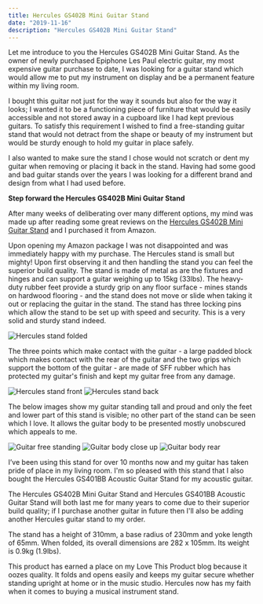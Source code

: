 ```yaml
---
title: Hercules GS402B Mini Guitar Stand
date: "2019-11-16"
description: "Hercules GS402B Mini Guitar Stand"
---
```


Let me introduce to you the Hercules GS402B Mini Guitar Stand. As the owner of newly purchased Epiphone Les Paul electric guitar, my most expensive guitar purchase to date, I was looking for a guitar stand which would allow me to put my instrument on display and be a permanent feature within my living room.

I bought this guitar not just for the way it sounds but also for the way it looks; I wanted it to be a functioning piece of furniture that would be easily accessible and not stored away in a cupboard like I had kept previous guitars. To satisfy this requirement I wished to find a free-standing guitar stand that would not detract from the shape or beauty of my instrument but would be sturdy enough to hold my guitar in place safely.

I also wanted to make sure the stand I chose would not scratch or dent my guitar when removing or placing it back in the stand. Having had some good and bad guitar stands over the years I was looking for a different brand and design from what I had used before.

**Step forward the Hercules GS402B Mini Guitar Stand**

After many weeks of deliberating over many different options, my mind was made up after reading some great reviews on the [Hercules GS402B Mini Guitar Stand](https://amzn.to/2O8iPBf) and I purchased it from Amazon.

Upon opening my Amazon package I was not disappointed and was immediately happy with my purchase. The Hercules stand is small but mighty! Upon first observing it and then handling the stand you can feel the superior build quality. The stand is made of metal as are the fixtures and hinges and can support a guitar weighing up to 15kg (33lbs). The heavy-duty rubber feet provide a sturdy grip on any floor surface - mines stands on hardwood flooring - and the stand does not move or slide when taking it out or replacing the guitar in the stand. The stand has three locking pins which allow the stand to be set up with speed and security. This is a very solid and sturdy stand indeed.

![Hercules stand folded](./folded_stand.jpg)

The three points which make contact with the guitar - a large padded block which makes contact with the rear of the guitar and the two grips which support the bottom of the guitar - are made of SFF rubber which has protected my guitar's finish and kept my guitar free from any damage.

![Hercules stand front](./open_stand_front.jpg)
![Hercules stand back](./open_stand_back.jpg)

The below images show my guitar standing tall and proud and only the feet and lower part of this stand is visible; no other part of the stand can be seen which I love. It allows the guitar body to be presented mostly unobscured which appeals to me.

![Guitar free standing](./front_guitar.jpg)
![Guitar body close up](./closeup_guitar.jpg)
![Guitar body rear](./body_back.jpg)

I’ve been using this stand for over 10 months now and my guitar has taken pride of place in my living room. I'm so pleased with this stand that I also bought the Hercules GS401BB Acoustic Guitar Stand for my acoustic guitar.

The Hercules GS402B Mini Guitar Stand and Hercules GS401BB Acoustic Guitar Stand will both last me for many years to come due to their superior build quality; if I purchase another guitar in future then I'll also be adding another Hercules guitar stand to my order.

The stand has a height of 310mm, a base radius of 230mm and yoke length of 65mm. When folded, its overall dimensions are 282 x 105mm. Its weight is 0.9kg (1.9lbs).

This product has earned a place on my Love This Product blog because it oozes quality. It folds and opens easily and keeps my guitar secure whether standing upright at home or in the music studio. Hercules now has my faith when it comes to buying a musical instrument stand.